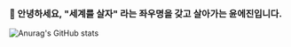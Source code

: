 
### 👋 안녕하세요, "세계를 살자" 라는 좌우명을 갖고 살아가는 윤에진입니다.

![Anurag's GitHub stats](https://github-readme-stats.vercel.app/api?username=yejinyun&show_icons=true&theme=radical)

<!---
- 👋 Hi, I’m @yejinyun
- 👀 I’m interested in ...
- 🌱 I’m currently learning ...
- 💞️ I’m looking to collaborate on ...
- 📫 How to reach me ...



[![Hits](https://hits.seeyoufarm.com/api/count/incr/badge.svg?url=https%3A%2F%2Fgithub.com%2Fyejinyun)](https://hits.seeyoufarm.com)     

yejinyun/yejinyun is a ✨ special ✨ repository because its `README.md` (this file) appears on your GitHub profile.
You can click the Preview link to take a look at your changes.
--->

                                                

